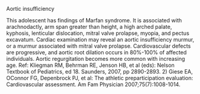 Aortic insufficiency

This adolescent has findings of Marfan syndrome.  It is associated with arachnodactly, arm span greater than height, a high arched palate, kyphosis, lenticular dislocation, mitral valve prolapse, myopia, and pectus excavatum.  Cardiac examination may reveal an aortic insufficiency murmur, or a murmur associated with mitral valve prolapse.  Cardiovascular defects are progressive, and aortic root dilation occurs in 80%-100% of affected individuals.  Aortic regurgitation becomes more common with increasing age. Ref: Kliegman RM, Behrman RE, Jenson HB, et al (eds): Nelson Textbook of Pediatrics, ed 18. Saunders, 2007, pp 2890-2893.  2) Giese EA, OConnor FG, Depenbrock PJ, et al: The athletic preparticipation evaluation: Cardiovascular assessment. Am Fam Physician 2007;75(7):1008-1014.